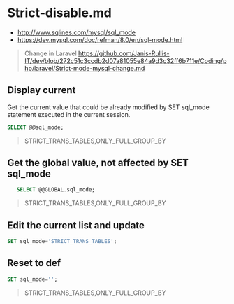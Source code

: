 # Strict-disable.md

* http://www.sqlines.com/mysql/sql_mode
* https://dev.mysql.com/doc/refman/8.0/en/sql-mode.html

> Change in Laravel https://github.com/Janis-Rullis-IT/dev/blob/272c51c3ccdb2d07a81055e84a9d3c32ff6b711e/Coding/php/laravel/Strict-mode-mysql-change.md

## Display current

Get the current value that could be already modified by SET sql_mode statement
executed in the current session.

```sql
SELECT @@sql_mode;
```
> STRICT_TRANS_TABLES,ONLY_FULL_GROUP_BY
 
## Get the global value, not affected by SET sql_mode
```sql
   SELECT @@GLOBAL.sql_mode;
```
> STRICT_TRANS_TABLES,ONLY_FULL_GROUP_BY

## Edit the current list and update

```sql
SET sql_mode='STRICT_TRANS_TABLES';
```

## Reset to def

```sql
SET sql_mode='';
```
> STRICT_TRANS_TABLES,ONLY_FULL_GROUP_BY
